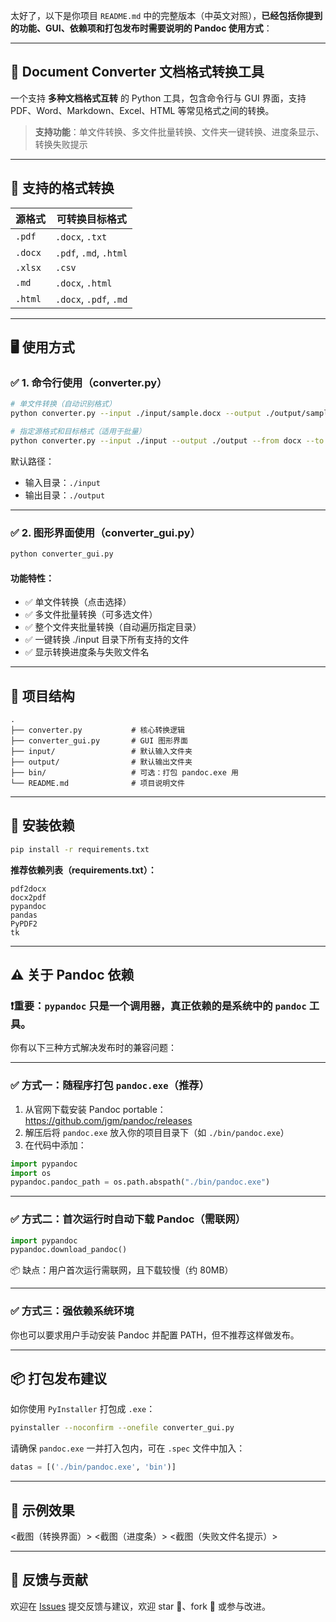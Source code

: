 太好了，以下是你项目 `README.md` 中的完整版本（中英文对照），**已经包括你提到的功能、GUI、依赖项和打包发布时需要说明的 Pandoc 使用方式**：

------

## 📄 Document Converter 文档格式转换工具

一个支持 **多种文档格式互转** 的 Python 工具，包含命令行与 GUI 界面，支持 PDF、Word、Markdown、Excel、HTML 等常见格式之间的转换。

> **支持功能**：单文件转换、多文件批量转换、文件夹一键转换、进度条显示、转换失败提示

------

## 🔧 支持的格式转换

| 源格式  | 可转换目标格式         |
| ------- | ---------------------- |
| `.pdf`  | `.docx`, `.txt`        |
| `.docx` | `.pdf`, `.md`, `.html` |
| `.xlsx` | `.csv`                 |
| `.md`   | `.docx`, `.html`       |
| `.html` | `.docx`, `.pdf`, `.md` |

------

## 🖥️ 使用方式

### ✅ 1. 命令行使用（converter.py）

```bash
# 单文件转换（自动识别格式）
python converter.py --input ./input/sample.docx --output ./output/sample.pdf

# 指定源格式和目标格式（适用于批量）
python converter.py --input ./input --output ./output --from docx --to pdf --batch
```

默认路径：

- 输入目录：`./input`
- 输出目录：`./output`

------

### ✅ 2. 图形界面使用（converter_gui.py）

```bash
python converter_gui.py
```

#### 功能特性：

- ✅ 单文件转换（点击选择）
- ✅ 多文件批量转换（可多选文件）
- ✅ 整个文件夹批量转换（自动遍历指定目录）
- ✅ 一键转换 ./input 目录下所有支持的文件
- ✅ 显示转换进度条与失败文件名

------

## 🧱 项目结构

```
.
├── converter.py           # 核心转换逻辑
├── converter_gui.py       # GUI 图形界面
├── input/                 # 默认输入文件夹
├── output/                # 默认输出文件夹
├── bin/                   # 可选：打包 pandoc.exe 用
└── README.md              # 项目说明文件
```

------

## 🧩 安装依赖

```bash
pip install -r requirements.txt
```

**推荐依赖列表（requirements.txt）：**

```
pdf2docx
docx2pdf
pypandoc
pandas
PyPDF2
tk
```

------

## ⚠️ 关于 Pandoc 依赖

### ❗重要：`pypandoc` 只是一个调用器，真正依赖的是系统中的 `pandoc` 工具。

你有以下三种方式解决发布时的兼容问题：

------

### ✅ 方式一：随程序打包 `pandoc.exe`（推荐）

1. 从官网下载安装 Pandoc portable：
    https://github.com/jgm/pandoc/releases
2. 解压后将 `pandoc.exe` 放入你的项目目录下（如 `./bin/pandoc.exe`）
3. 在代码中添加：

```python
import pypandoc
import os
pypandoc.pandoc_path = os.path.abspath("./bin/pandoc.exe")
```

------

### ✅ 方式二：首次运行时自动下载 Pandoc（需联网）

```python
import pypandoc
pypandoc.download_pandoc()
```

📦 缺点：用户首次运行需联网，且下载较慢（约 80MB）

------

### ✅ 方式三：强依赖系统环境

你也可以要求用户手动安装 Pandoc 并配置 PATH，但不推荐这样做发布。

------

## 📦 打包发布建议

如你使用 `PyInstaller` 打包成 `.exe`：

```bash
pyinstaller --noconfirm --onefile converter_gui.py
```

请确保 `pandoc.exe` 一并打入包内，可在 `.spec` 文件中加入：

```python
datas = [('./bin/pandoc.exe', 'bin')]
```

------

## 🧪 示例效果

<截图（转换界面）>
 <截图（进度条）>
 <截图（失败文件名提示）>

------

## 📮 反馈与贡献

欢迎在 [Issues](https://github.com/yourname/document-converter/issues) 提交反馈与建议，欢迎 star 🌟、fork 🍴 或参与改进。
